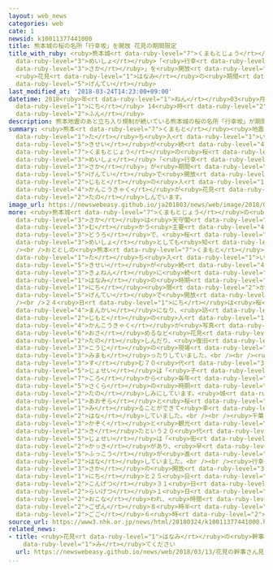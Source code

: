```yaml
---
layout: web_news
categories: web
cate: 1
newsid: k10011377441000
title: 熊本城の桜の名所「行幸坂」を開放 花見の期間限定
title_with_ruby: <ruby>熊本城<rt data-ruby-level="7">くまもとじょう</rt></ruby>の<ruby>桜<rt data-ruby-level="5">さくら</rt></ruby>の<ruby>名所<rt
  data-ruby-level="3">めいしょ</rt></ruby>「<ruby>行幸<rt data-ruby-level="8">みゆき</rt></ruby><ruby>坂<rt
  data-ruby-level="3">さか</rt></ruby>」を<ruby>開放<rt data-ruby-level="3">かいほう</rt></ruby>
  <ruby>花見<rt data-ruby-level="1">はなみ</rt></ruby>の<ruby>期間<rt data-ruby-level="3">きかん</rt></ruby><ruby>限定<rt
  data-ruby-level="5">げんてい</rt></ruby>
last_modified_at: '2018-03-24T14:23:00+09:00'
datetime: 2018<ruby>年<rt data-ruby-level="1">ねん</rt></ruby>03<ruby>月<rt data-ruby-level="1">がつ</rt></ruby>24<ruby>日<rt
  data-ruby-level="1">にち</rt></ruby> 14<ruby>時<rt data-ruby-level="2">じ</rt></ruby>23<ruby>分<rt
  data-ruby-level="2">ふん</rt></ruby>
description: 熊本地震のあと立ち入り規制が続いている熊本城の桜の名所「行幸坂」が期間限定で開放され、地元の人や観光客が花見を楽しんでいます。
summary: <ruby>熊本<rt data-ruby-level="7">くまもと</rt></ruby><ruby>地震<rt data-ruby-level="7">じしん</rt></ruby>のあと<ruby>立<rt
  data-ruby-level="1">た</rt></ruby>ち<ruby>入<rt data-ruby-level="1">い</rt></ruby>り<ruby>規制<rt
  data-ruby-level="5">きせい</rt></ruby>が<ruby>続<rt data-ruby-level="4">つづ</rt></ruby>いている<ruby>熊本城<rt
  data-ruby-level="7">くまもとじょう</rt></ruby>の<ruby>桜<rt data-ruby-level="5">さくら</rt></ruby>の<ruby>名所<rt
  data-ruby-level="3">めいしょ</rt></ruby>「<ruby>行幸<rt data-ruby-level="8">みゆき</rt></ruby><ruby>坂<rt
  data-ruby-level="3">さか</rt></ruby>」が<ruby>期間<rt data-ruby-level="3">きかん</rt></ruby><ruby>限定<rt
  data-ruby-level="5">げんてい</rt></ruby>で<ruby>開放<rt data-ruby-level="3">かいほう</rt></ruby>され、<ruby>地元<rt
  data-ruby-level="2">じもと</rt></ruby>の<ruby>人<rt data-ruby-level="1">ひと</rt></ruby>や<ruby>観光客<rt
  data-ruby-level="4">かんこうきゃく</rt></ruby>が<ruby>花見<rt data-ruby-level="1">はなみ</rt></ruby>を<ruby>楽<rt
  data-ruby-level="2">たの</rt></ruby>しんでいます。
image_url: https://newswebeasy.github.io/ja201803/news/web/image/2018/03/24/K10011377441_1803241357_1803241423_01_02.jpg
more: <ruby>熊本城<rt data-ruby-level="7">くまもとじょう</rt></ruby>の<ruby>行幸<rt data-ruby-level="8">みゆき</rt></ruby><ruby>坂<rt
  data-ruby-level="3">さか</rt></ruby>は<ruby>天守閣<rt data-ruby-level="6">てんしゅかく</rt></ruby>に<ruby>向<rt
  data-ruby-level="3">む</rt></ruby>かう<ruby>主要<rt data-ruby-level="4">しゅよう</rt></ruby>な<ruby>道路<rt
  data-ruby-level="3">どうろ</rt></ruby>で、<ruby>桜<rt data-ruby-level="5">さくら</rt></ruby>の<ruby>名所<rt
  data-ruby-level="3">めいしょ</rt></ruby>としても<ruby>知<rt data-ruby-level="2">し</rt></ruby>られています。<br
  /><br />おととしの<ruby>熊本<rt data-ruby-level="7">くまもと</rt></ruby><ruby>地震<rt data-ruby-level="7">じしん</rt></ruby>のあと、<ruby>立<rt
  data-ruby-level="1">た</rt></ruby>ち<ruby>入<rt data-ruby-level="1">い</rt></ruby>り<ruby>規制<rt
  data-ruby-level="5">きせい</rt></ruby>が<ruby>続<rt data-ruby-level="4">つづ</rt></ruby>いていますが、<ruby>去年<rt
  data-ruby-level="3">きょねん</rt></ruby>に<ruby>続<rt data-ruby-level="4">つづ</rt></ruby>いて<ruby>花見<rt
  data-ruby-level="1">はなみ</rt></ruby>の<ruby>時期<rt data-ruby-level="3">じき</rt></ruby>の４<ruby>日<rt
  data-ruby-level="1">にち</rt></ruby><ruby>間<rt data-ruby-level="2">かん</rt></ruby><ruby>限定<rt
  data-ruby-level="5">げんてい</rt></ruby>で<ruby>開放<rt data-ruby-level="3">かいほう</rt></ruby>されます。<br
  /><br />２４<ruby>日<rt data-ruby-level="1">にち</rt></ruby>は<ruby>桜<rt data-ruby-level="5">さくら</rt></ruby>がほぼ<ruby>満開<rt
  data-ruby-level="4">まんかい</rt></ruby>になり、<ruby>訪<rt data-ruby-level="7">おとず</rt></ruby>れた<ruby>地元<rt
  data-ruby-level="2">じもと</rt></ruby>の<ruby>人<rt data-ruby-level="1">ひと</rt></ruby>や<ruby>観光客<rt
  data-ruby-level="4">かんこうきゃく</rt></ruby>が<ruby>写真<rt data-ruby-level="3">しゃしん</rt></ruby>に<ruby>収<rt
  data-ruby-level="6">おさ</rt></ruby>めるなど<ruby>花見<rt data-ruby-level="1">はなみ</rt></ruby>を<ruby>楽<rt
  data-ruby-level="2">たの</rt></ruby>しんだり、<ruby>復旧<rt data-ruby-level="5">ふっきゅう</rt></ruby><ruby>工事<rt
  data-ruby-level="3">こうじ</rt></ruby>の<ruby>現場<rt data-ruby-level="5">げんば</rt></ruby>を<ruby>見守<rt
  data-ruby-level="3">みまも</rt></ruby>ったりしていました。<br /><br /><ruby>近<rt data-ruby-level="2">ちか</rt></ruby>くに<ruby>住<rt
  data-ruby-level="3">す</rt></ruby>む７０<ruby>代<rt data-ruby-level="3">だい</rt></ruby>の<ruby>女性<rt
  data-ruby-level="5">じょせい</rt></ruby>は「<ruby>子<rt data-ruby-level="1">こ</rt></ruby>どもの<ruby>頃<rt
  data-ruby-level="7">ころ</rt></ruby>から<ruby>毎年<rt data-ruby-level="2">まいとし</rt></ruby>、<ruby>桜<rt
  data-ruby-level="5">さくら</rt></ruby>の<ruby>時期<rt data-ruby-level="3">じき</rt></ruby>を<ruby>楽<rt
  data-ruby-level="2">たの</rt></ruby>しみにしています。<ruby>城<rt data-ruby-level="6">しろ</rt></ruby>と<ruby>青空<rt
  data-ruby-level="1">あおぞら</rt></ruby>と<ruby>桜<rt data-ruby-level="5">さくら</rt></ruby>をセットで<ruby>見<rt
  data-ruby-level="1">み</rt></ruby>ることができて<ruby>幸<rt data-ruby-level="3">しあわ</rt></ruby>せです」と<ruby>話<rt
  data-ruby-level="2">はな</rt></ruby>していました。<br /><br /><ruby>千葉県<rt data-ruby-level="3">ちばけん</rt></ruby>から<ruby>家族<rt
  data-ruby-level="3">かぞく</rt></ruby>と<ruby>観光<rt data-ruby-level="4">かんこう</rt></ruby>で<ruby>来<rt
  data-ruby-level="2">き</rt></ruby>たという２０<ruby>代<rt data-ruby-level="3">だい</rt></ruby>の<ruby>女性<rt
  data-ruby-level="5">じょせい</rt></ruby>は「<ruby>街<rt data-ruby-level="4">まち</rt></ruby>には<ruby>活気<rt
  data-ruby-level="2">かっき</rt></ruby>があり、<ruby>早<rt data-ruby-level="1">はや</rt></ruby>く<ruby>復興<rt
  data-ruby-level="5">ふっこう</rt></ruby>が<ruby>進<rt data-ruby-level="3">すす</rt></ruby>んでほしい」と<ruby>話<rt
  data-ruby-level="2">はな</rt></ruby>していました。<br /><br /><ruby>行幸<rt data-ruby-level="8">みゆき</rt></ruby><ruby>坂<rt
  data-ruby-level="3">さか</rt></ruby>の<ruby>開放<rt data-ruby-level="3">かいほう</rt></ruby>は２４<ruby>日<rt
  data-ruby-level="1">にち</rt></ruby>と２５<ruby>日<rt data-ruby-level="1">にち</rt></ruby>のほか、<ruby>今月<rt
  data-ruby-level="2">こんげつ</rt></ruby>３１<ruby>日<rt data-ruby-level="1">にち</rt></ruby>と<ruby>来月<rt
  data-ruby-level="2">らいげつ</rt></ruby>１<ruby>日<rt data-ruby-level="1">にち</rt></ruby>にも<ruby>行<rt
  data-ruby-level="2">おこな</rt></ruby>われ、<ruby>時間<rt data-ruby-level="2">じかん</rt></ruby>はいずれも<ruby>午前<rt
  data-ruby-level="2">ごぜん</rt></ruby>８<ruby>時半<rt data-ruby-level="2">じはん</rt></ruby>から<ruby>午後<rt
  data-ruby-level="2">ごご</rt></ruby>６<ruby>時<rt data-ruby-level="2">じ</rt></ruby>までです。
source_url: https://www3.nhk.or.jp/news/html/20180324/k10011377441000.html
related_news:
- title: <ruby>花見<rt data-ruby-level="1">はなみ</rt></ruby>の<ruby>幹事<rt data-ruby-level="5">かんじ</rt></ruby>さん<ruby>見<rt
    data-ruby-level="1">み</rt></ruby>てください
  url: https://newswebeasy.github.io/news/web/2018/03/13/花見の幹事さん見てください
...
```

